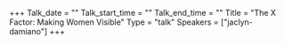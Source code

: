 +++
Talk_date = ""
Talk_start_time = ""
Talk_end_time = ""
Title = "The X Factor: Making Women Visible"
Type = "talk"
Speakers = ["jaclyn-damiano"]
+++


